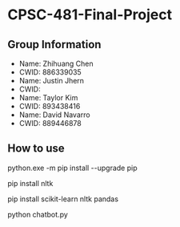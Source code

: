 # CPSC-481-Final-Project

## Group Information
* Name: Zhihuang Chen 
* CWID: 886339035
* Name: Justin Jhern
* CWID:
* Name: Taylor Kim
* CWID: 893438416
* Name: David Navarro
* CWID: 889446878



## How to use
python.exe -m pip install --upgrade pip

pip install nltk

pip install scikit-learn nltk pandas

python chatbot.py

